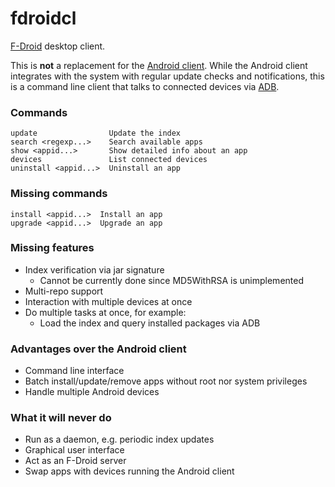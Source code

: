 # fdroidcl

[F-Droid](https://f-droid.org/) desktop client.

This is **not** a replacement for the [Android client](https://gitlab.com/fdroid/fdroidclient).
While the Android client integrates with the system with regular update checks
and notifications, this is a command line client that talks to connected
devices via [ADB](https://developer.android.com/tools/help/adb.html).

### Commands

	update                Update the index
	search <regexp...>    Search available apps
	show <appid...>       Show detailed info about an app
	devices               List connected devices
	uninstall <appid...>  Uninstall an app

### Missing commands

	install <appid...>  Install an app
	upgrade <appid...>  Upgrade an app

### Missing features

 * Index verification via jar signature
   - Cannot be currently done since MD5WithRSA is unimplemented
 * Multi-repo support
 * Interaction with multiple devices at once
 * Do multiple tasks at once, for example:
   - Load the index and query installed packages via ADB

### Advantages over the Android client

 * Command line interface
 * Batch install/update/remove apps without root nor system privileges
 * Handle multiple Android devices

### What it will never do

 * Run as a daemon, e.g. periodic index updates
 * Graphical user interface
 * Act as an F-Droid server
 * Swap apps with devices running the Android client
